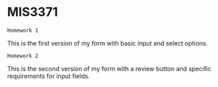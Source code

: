 # MIS3371

```
Homework 1
```
This is the first version of my form with basic input and select options. 


```
Homework 2
```
This is the second version of my form with a review button and specific requirements for input fields. 